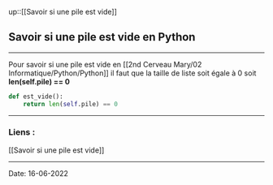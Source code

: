 

up::[[Savoir si une pile est vide]]

## Savoir si une pile est vide en Python

---

Pour savoir si une pile est vide en [[2nd Cerveau Mary/02 Informatique/Python/Python]] il faut que la taille de liste soit égale à 0 soit **len(self.pile) == 0**

```python
def est_vide():
	return len(self.pile) == 0
```


---
### Liens :

[[Savoir si une pile est vide]]

---

Date: 16-06-2022